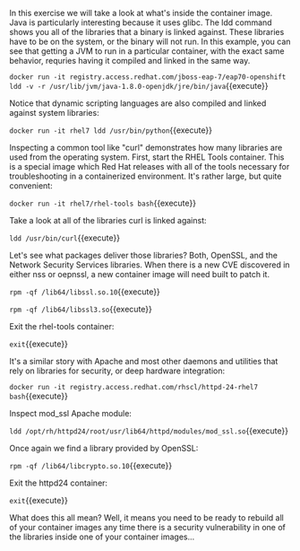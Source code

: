 In this exercise we will take a look at what's inside the container image. Java is particularly interesting because it uses glibc. The ldd command shows you all of the libraries that a binary is linked against. These libraries have to be on the system, or the binary will not run. In this example, you can see that getting a JVM to run in a particular container, with the exact same behavior, requries having it compiled and linked in the same way.

``docker run -it registry.access.redhat.com/jboss-eap-7/eap70-openshift ldd -v -r /usr/lib/jvm/java-1.8.0-openjdk/jre/bin/java``{{execute}}

Notice that dynamic scripting languages are also compiled and linked against system libraries:

``docker run -it rhel7 ldd /usr/bin/python``{{execute}}

Inspecting a common tool like "curl" demonstrates how many libraries are used from the operating system. First, start the RHEL Tools container. This is a special image which Red Hat releases with all of the tools necessary for troubleshooting in a containerized environment. It's rather large, but quite convenient:

``docker run -it rhel7/rhel-tools bash``{{execute}}

Take a look at all of the libraries curl is linked against:

``ldd /usr/bin/curl``{{execute}}

Let's see what packages deliver those libraries? Both, OpenSSL, and the Network Security Services libraries. When there is a new CVE discovered in either nss or oepnssl, a new container image will need built to patch it.

``rpm -qf /lib64/libssl.so.10``{{execute}}

``rpm -qf /lib64/libssl3.so``{{execute}}

Exit the rhel-tools container:

``exit``{{execute}}


It's a similar story with Apache and most other daemons and utilities that rely on libraries for security, or deep hardware integration:

``docker run -it registry.access.redhat.com/rhscl/httpd-24-rhel7 bash``{{execute}}

Inspect mod_ssl Apache module:

``ldd /opt/rh/httpd24/root/usr/lib64/httpd/modules/mod_ssl.so``{{execute}}

Once again we find a library provided by OpenSSL:

``rpm -qf /lib64/libcrypto.so.10``{{execute}}

Exit the httpd24 container:

``exit``{{execute}}

What does this all mean? Well, it means you need to be ready to rebuild all of your container images any time there is a security vulnerability in one of the libraries inside one of your container images...
